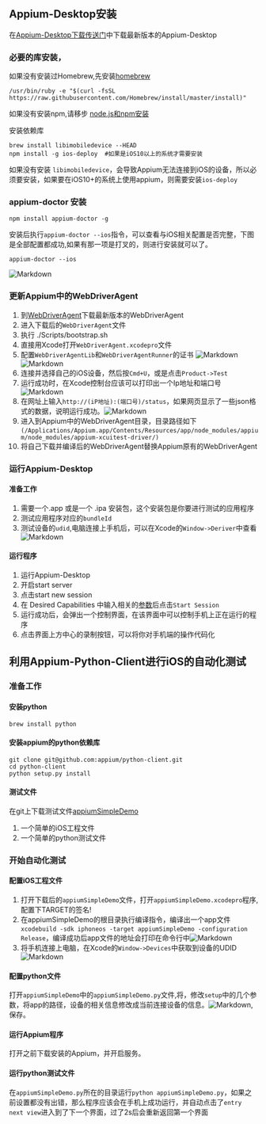 ##  Appium-Desktop安装 
在[Appium-Desktop下载传送门](https://github.com/appium/appium-desktop/releases/tag/v1.2.0-beta.1)中下载最新版本的Appium-Desktop

### 必要的库安装，

如果没有安装过Homebrew,先安装[homebrew](https://brew.sh/)
```
/usr/bin/ruby -e "$(curl -fsSL https://raw.githubusercontent.com/Homebrew/install/master/install)"
```

如果没有安装npm,请移步 [node.js和npm安装](https://www.liaoxuefeng.com/wiki/001434446689867b27157e896e74d51a89c25cc8b43bdb3000/00143450141843488beddae2a1044cab5acb5125baf0882000)

安装依赖库
```
brew install libimobiledevice --HEAD
npm install -g ios-deploy  #如果是iOS10以上的系统才需要安装
```
如果没有安装 `libimobiledevice`，会导致Appium无法连接到iOS的设备，所以必须要安装，如果要在iOS10+的系统上使用appium，则需要安装`ios-deploy`


### appium-doctor 安装

```
npm install appium-doctor -g
```
安装后执行`appium-doctor --ios`指令，可以查看与iOS相关配置是否完整，下图是全部配置都成功,如果有那一项是打叉的，则进行安装就可以了。
```
appium-doctor --ios 
```
![Markdown](http://i1.bvimg.com/601834/30bc9c37a1ad13df.png)


### 更新Appium中的WebDriverAgent

1. 到[WebDriverAgent](https://github.com/facebook/WebDriverAgent)下载最新版本的WebDriverAgent
2. 进入下载后的`WebDriverAgent`文件
3. 执行 ./Scripts/bootstrap.sh
4. 直接用Xcode打开`WebDriverAgent.xcodepro`文件
5. 配置`WebDriverAgentLib`和`WebDriverAgentRunner`的证书 ![Markdown](http://i1.bvimg.com/601834/abc5109fa147c29b.png) ![Markdown](http://i1.bvimg.com/601834/1bd9a03466c080d3.png)
6. 连接并选择自己的iOS设备，然后按`Cmd+U`，或是点击`Product->Test`
7. 运行成功时，在Xcode控制台应该可以打印出一个Ip地址和端口号![Markdown](http://i1.bvimg.com/601834/39ae40b5a29f6f6b.png)
8. 在网址上输入`http://(iP地址):(端口号)/status`，如果网页显示了一些json格式的数据，说明运行成功。![Markdown](http://i1.bvimg.com/601834/deb83f6dff06df0d.png)
9. 进入到Appium中的WebDriverAgent目录，目录路径如下`(/Applications/Appium.app/Contents/Resources/app/node_modules/appium/node_modules/appium-xcuitest-driver/) `
10. 将自己下载并编译后的WebDriverAgent替换Appium原有的WebDriverAgent


### 运行Appium-Desktop

#### 准备工作

1. 需要一个.app 或是一个 .ipa 安装包，这个安装包是你要进行测试的应用程序
2. 测试应用程序对应的`bundleId`
3. 测试设备的`udid`,电脑连接上手机后，可以在Xcode的`Window->Deriver`中查看![Markdown](http://i1.bvimg.com/601834/33692992caee80e4.png)


#### 运行程序

1. 运行Appium-Desktop
2. 开启start server
3. 点击start new session 
4. 在 Desired Capabilities 中输入相关的[参数](https://github.com/appium/appium/blob/master/docs/en/writing-running-appium/caps.md)后点击`Start Session`
5. 运行成功后，会弹出一个控制界面，在该界面中可以控制手机上正在运行的程序
6. 点击界面上方中心的录制按钮，可以将你对手机端的操作代码化


## 利用Appium-Python-Client进行iOS的自动化测试

### 准备工作
#### 安装python 
```
brew install python
```
#### 安装appium的python依赖库

```
git clone git@github.com:appium/python-client.git 
cd python-client
python setup.py install
```

#### 测试文件

在git上下载测试文件[appiumSimpleDemo](https://github.com/zhshijie/appiumSimpleDemo.git)
1. 一个简单的iOS工程文件
2. 一个简单的python测试文件




### 开始自动化测试

#### 配置iOS工程文件 

1. 打开下载后的`appiumSimpleDemo`文件，打开`appiumSimpleDemo.xcodepro`程序,配置下TARGET的签名!
2. 在appiumSimpleDemo的根目录执行编译指令，编译出一个app文件`xcodebuild -sdk iphoneos -target appiumSimpleDemo -configuration Release`，编译成功后app文件的地址会打印在命令行中![Markdown](http://i1.bvimg.com/601834/c51c1f9f0906649f.png)
3. 将手机连接上电脑，在Xcode的`Window->Devices`中获取到设备的UDID![Markdown](http://i1.bvimg.com/601834/33692992caee80e4.png)

#### 配置python文件

打开`appiumSimpleDemo`中的`appiumSimpleDemo.py`文件,将，修改`setup`中的几个参数，将app的路径，设备的相关信息修改成当前连接设备的信息。![Markdown](http://i1.bvimg.com/601834/498483781b5b5a95.png),保存。




#### 运行Appium程序

打开之前下载安装的Appium，并开启服务。


#### 运行python测试文件

在`appiumSimpleDemo.py`所在的目录运行`python appiumSimpleDemo.py`，如果之前设置都没有出错，那么程序应该会在手机上成功运行，并自动点击了`entry next view`进入到了下一个界面，过了2s后会重新返回第一个界面


